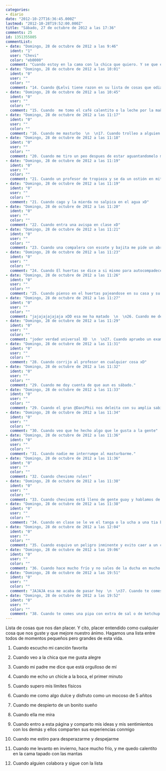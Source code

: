 ```yaml
---
categories:
- diario
date: "2012-10-27T16:36:45.000Z"
lastmod: "2012-10-28T19:52:00.000Z"
title: "Sábado, 27 de octubre de 2012 a las 17:36"
comments: 25
id: 1351355805
commentList:
- date: "Domingo, 28 de octubre de 2012 a las 9:46"
  ident: "1"
  user: "Chevi"
  color: "eb0000"
  comment: "Cuando estoy en la cama con la chica que quiero. Y se que ella me quiere tanto o más que yo a ella, que es posible que pase mi vida junto a ella. Y tras pensarlo sonreir porque no puedo imaginar una persona mejor con la que pasar mi vida.  \nAcariciar su mejilla, darle un beso y mirarnos a los ojos durante otra hora. Con la confianza que da el tiempo... A veces no me doy cuenta de la suerte que fue conocerla, pero las veces que me doy cuenta soy la persona más feliz del mundo. Cada año que paso a su lado me parece un día cuando echo la mirada atrás y los cuento.  \n  \nEso me hace feliz"
- date: "Domingo, 28 de octubre de 2012 a las 10:01"
  ident: "0"
  user: ""
  color: ""
  comment: "14. Cuando @Lelvi tiene razon en su lista de cosas que odia"
- date: "Domingo, 28 de octubre de 2012 a las 10:45"
  ident: "0"
  user: ""
  color: ""
  comment: "15. Cuando  me tomo el café calentito o la leche por la mañana"
- date: "Domingo, 28 de octubre de 2012 a las 11:17"
  ident: "0"
  user: ""
  color: ""
  comment: "16. Cuando me masturbo  \n  \n17. Cuando trolleo a alguien   \n  \n18. Cuando @chevi crea alguna genialidad   \n  \n19. Cuando estreno un juego en navidad"
- date: "Domingo, 28 de octubre de 2012 a las 11:18"
  ident: "0"
  user: ""
  color: ""
  comment: "20. Cuando me tiro un peo despues de estar aguantandomelo mucho tiempo xD"
- date: "Domingo, 28 de octubre de 2012 a las 11:19"
  ident: "0"
  user: ""
  color: ""
  comment: "21. Cuando un profesor de tropieza y se da un ostión en mitad de clase."
- date: "Domingo, 28 de octubre de 2012 a las 11:19"
  ident: "0"
  user: ""
  color: ""
  comment: "21. Cuando cago y la mierda no salpica en el agua xD"
- date: "Domingo, 28 de octubre de 2012 a las 11:20"
  ident: "0"
  user: ""
  color: ""
  comment: "22. Cuando entra una avispa en clase xD"
- date: "Domingo, 28 de octubre de 2012 a las 11:21"
  ident: "0"
  user: ""
  color: ""
  comment: "23. Cuando una compalera con escote y bajita me pide un abrazo."
- date: "Domingo, 28 de octubre de 2012 a las 11:23"
  ident: "0"
  user: ""
  color: ""
  comment: "24. Cuando El huertas se dice a si mismo para autocompadecerse que puede irse con otras pero no se come ni una rosca xD"
- date: "Domingo, 28 de octubre de 2012 a las 11:26"
  ident: "0"
  user: ""
  color: ""
  comment: "25. Cuando pienso en el huertas pajeandose en su casa y su novia cabalgando a un tío el doble que él mientras piensa \'\'no pasa nada es bueno para nosotros\'\'"
- date: "Domingo, 28 de octubre de 2012 a las 11:27"
  ident: "0"
  user: ""
  color: ""
  comment: "jajajajajajaja xDD esa me ha matado  \n  \n26. Cuando me despierto por la mañana y veo que todavia queda mucho para que suene la alarma"
- date: "Domingo, 28 de octubre de 2012 a las 11:29"
  ident: "0"
  user: ""
  color: ""
  comment: "joder verdad universal XD  \n  \n27. Cuando apruebo un examen IMPOSSIBRU"
- date: "Domingo, 28 de octubre de 2012 a las 11:31"
  ident: "0"
  user: ""
  color: ""
  comment: "28. Cuando corrijo al profesor en cualquier cosa xD"
- date: "Domingo, 28 de octubre de 2012 a las 11:32"
  ident: "0"
  user: ""
  color: ""
  comment: "29. Cuando me doy cuenta de que aun es sábado."
- date: "Domingo, 28 de octubre de 2012 a las 11:33"
  ident: "0"
  user: ""
  color: ""
  comment: "29. Cuando el gran @DaniPhii nos deleita con su amplia sabiduría"
- date: "Domingo, 28 de octubre de 2012 a las 11:34"
  ident: "0"
  user: ""
  color: ""
  comment: "30. Cuando veo que he hecho algo que le gusta a la gente"
- date: "Domingo, 28 de octubre de 2012 a las 11:36"
  ident: "0"
  user: ""
  color: ""
  comment: "31. Cuando nadie me interrumpe al masturbarme."
- date: "Domingo, 28 de octubre de 2012 a las 11:36"
  ident: "0"
  user: ""
  color: ""
  comment: "32. Cuando chevismo rules!"
- date: "Domingo, 28 de octubre de 2012 a las 11:38"
  ident: "0"
  user: ""
  color: ""
  comment: "33. Cuando chevismo está lleno de gente guay y hablamos de paridas todos juntos."
- date: "Domingo, 28 de octubre de 2012 a las 11:38"
  ident: "0"
  user: ""
  color: ""
  comment: "34. Cuando en clase se le ve el tanga o la ucha a una tia buena xD"
- date: "Domingo, 28 de octubre de 2012 a las 12:04"
  ident: "0"
  user: ""
  color: ""
  comment: "35. Cuando esquivo un peligro inminente y evito caer a un charco."
- date: "Domingo, 28 de octubre de 2012 a las 19:06"
  ident: "0"
  user: ""
  color: ""
  comment: "36. Cuando hace mucho frío y no sales de la ducha en mucho tiempo xD"
- date: "Domingo, 28 de octubre de 2012 a las 19:51"
  ident: "0"
  user: ""
  color: ""
  comment: "JAJAJA esa me acaba de pasar hoy  \n  \n37. Cuando te comes un paquete de papas y están en su punto de sal"
- date: "Domingo, 28 de octubre de 2012 a las 19:52"
  ident: "0"
  user: ""
  color: ""
  comment: "38. Cuando te comes una pipa con extra de sal o de ketchup xD"
---
```


Lista de cosas que nos dan placer. Y cito, placer entendido como cualquier cosa que nos guste y que mejore nuestro ánimo. Hagamos una lista entre todos de momentos pequeños pero grandes de esta vida.  
  
1. Cuando escucho mi canción favorita  
  
2. Cuando veo a la chica que me gusta alegre  
  
3. Cuando mi padre me dice que está orgulloso de mí  
  
4. Cuando me echo un chicle a la boca, el primer minuto  
  
5. Cuando supero mis límites físicos  
  
6. Cuando me como algo dulce y disfruto como un mocoso de 5 añitos  
  
7. Cuando me despierto de un bonito sueño  
  
8. Cuando ella me mira  
  
9. Cuando entro a esta página y comparto mis ideas y mis sentimientos con los demás y ellos comparten sus experiencias conmigo  
  
10. Cuando me estiro para desperazarme y despejarme  
  
11. Cuando me levanto en invierno, hace mucho frío, y me quedo calentito en la cama tapado con las mantas  
  
12. Cuando alguien colabora y sigue con la lista